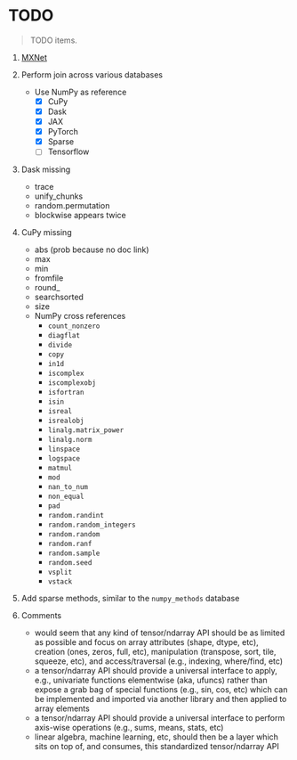 # TODO

> TODO items.

1.  [MXNet](https://numpy.mxnet.io/api/deepnumpy/routines.array-creation.html)
2.  Perform join across various databases
    -   Use NumPy as reference
        -   [x] CuPy
        -   [x] Dask
        -   [x] JAX
        -   [x] PyTorch
        -   [x] Sparse
        -   [ ] Tensorflow

3.  Dask missing
    -   trace
    -   unify_chunks
    -   random.permutation
    -   blockwise appears twice

4.  CuPy missing
    -  abs (prob because no doc link)
    -  max
    -  min
    -  fromfile
    -  round_
    -  searchsorted
    -  size
    -  NumPy cross references
        -  `count_nonzero`
        -  `diagflat`
        -  `divide`
        -  `copy`
        -  `in1d`
        -  `iscomplex`
        -  `iscomplexobj`
        -  `isfortran`
        -  `isin`
        -  `isreal`
        -  `isrealobj`
        -  `linalg.matrix_power`
        -  `linalg.norm`
        -  `linspace`
        -  `logspace`
        -  `matmul`
        -  `mod`
        -  `nan_to_num`
        -  `non_equal`
        -  `pad`
        -  `random.randint`
        -  `random.random_integers`
        -  `random.random`
        -  `random.ranf`
        -  `random.sample`
        -  `random.seed`
        -  `vsplit`
        -  `vstack`

5.  Add sparse methods, similar to the `numpy_methods` database

6.  Comments

    -  would seem that any kind of tensor/ndarray API should be as limited as possible and focus on array attributes (shape, dtype, etc), creation (ones, zeros, full, etc), manipulation (transpose, sort, tile, squeeze, etc), and access/traversal (e.g., indexing, where/find, etc)
    -  a tensor/ndarray API should provide a universal interface to apply, e.g., univariate functions elementwise (aka, ufuncs) rather than expose a grab bag of special functions (e.g., sin, cos, etc) which can be implemented and imported via another library and then applied to array elements
    -  a tensor/ndarray API should provide a universal interface to perform axis-wise operations (e.g., sums, means, stats, etc)
    -  linear algebra, machine learning, etc, should then be a layer which sits on top of, and consumes, this standardized tensor/ndarray API
